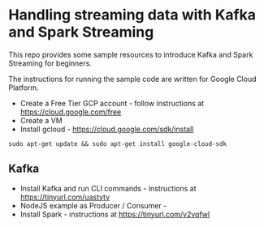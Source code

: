 # Handling streaming data with Kafka and Spark Streaming
This repo provides some sample resources to introduce Kafka and Spark Streaming for beginners.

The instructions for running the sample code are written for Google Cloud Platform.

* Create a Free Tier GCP account - follow instructions at https://cloud.google.com/free
* Create a VM
* Install gcloud - https://cloud.google.com/sdk/install

```
sudo apt-get update && sudo apt-get install google-cloud-sdk
```

## Kafka
* Install Kafka and run CLI commands - instructions at https://tinyurl.com/uastytv
* NodeJS example as Producer / Consumer - 
* Install Spark - instructions at https://tinyurl.com/v2vqfwl

